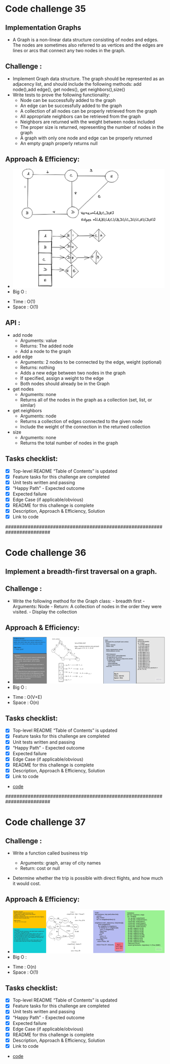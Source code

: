 # Code challenge 35
## Implementation Graphs
* A Graph is a non-linear data structure consisting of nodes and edges. The nodes are sometimes also referred to as vertices and the edges are lines or arcs that connect any two nodes in the graph.

## Challenge :
* Implement Graph data structure. The graph should be represented as an adjacency list, and should include the following methods: add node(),add edge(), get nodes(), get neighbors(),size()
* Write tests to prove the following functionality:
  - Node can be successfully added to the graph
  - An edge can be successfully added to the graph
  - A collection of all nodes can be properly retrieved from the graph
  - All appropriate neighbors can be retrieved from the graph
  - Neighbors are returned with the weight between nodes included
  - The proper size is returned, representing the number of nodes in the graph
  - A graph with only one node and edge can be properly returned
  - An empty graph properly returns null

 
## Approach & Efficiency:
* ![image](../assets/graph.png)
* Big O :
- Time : O(1)
- Space : O(1)

## API :
* add node
    - Arguments: value
    - Returns: The added node
    - Add a node to the graph
 * add edge
    - Arguments: 2 nodes to be connected by the edge, weight (optional)
    - Returns: nothing
    - Adds a new edge between two nodes in the graph
    - If specified, assign a weight to the edge
    - Both nodes should already be in the Graph
 * get nodes
    - Arguments: none
    - Returns all of the nodes in the graph as a collection (set, list, or similar)
 * get neighbors
    - Arguments: node
    - Returns a collection of edges connected to the given node
    - Include the weight of the connection in the returned collection
 * size
    - Arguments: none
    - Returns the total number of nodes in the graph


## Tasks checklist:
- [x] Top-level README “Table of Contents” is updated
- [x] Feature tasks for this challenge are completed
- [x] Unit tests written and passing
- [x] “Happy Path” - Expected outcome
- [x] Expected failure
- [x] Edge Case (if applicable/obvious)
- [x] README for this challenge is complete
- [x] Description, Approach & Efficiency, Solution
- [x] Link to code

########################################################################
# Code challenge 36
## Implement a breadth-first traversal on a graph.
## Challenge :
* Write the following method for the Graph class:
      - breadth first
         - Arguments: Node
         - Return: A collection of nodes in the order they were visited.
         - Display the collection
   
## Approach & Efficiency:
* ![image](../assets/Breath_first_Search_graph.jpg)
* Big O :
- Time : O(V+E)
- Space : O(n)

## Tasks checklist:
- [x] Top-level README “Table of Contents” is updated
- [x] Feature tasks for this challenge are completed
- [x] Unit tests written and passing
- [x] “Happy Path” - Expected outcome
- [x] Expected failure
- [x] Edge Case (if applicable/obvious)
- [x] README for this challenge is complete
- [x] Description, Approach & Efficiency, Solution
- [x] Link to code

* [code](graph.py)
  

########################################################################
# Code challenge 37
## Challenge :
* Write a function called business trip
    - Arguments: graph, array of city names
    - Return: cost or null

* Determine whether the trip is possible with direct flights, and how much it would cost.
   
## Approach & Efficiency:
* ![image](../assets/business_trip.jpg)
* Big O :
- Time : O(n)
- Space : O(1)

## Tasks checklist:
- [x] Top-level README “Table of Contents” is updated
- [x] Feature tasks for this challenge are completed
- [x] Unit tests written and passing
- [x] “Happy Path” - Expected outcome
- [x] Expected failure
- [x] Edge Case (if applicable/obvious)
- [x] README for this challenge is complete
- [x] Description, Approach & Efficiency, Solution
- [x] Link to code

* [code](graph.py)

